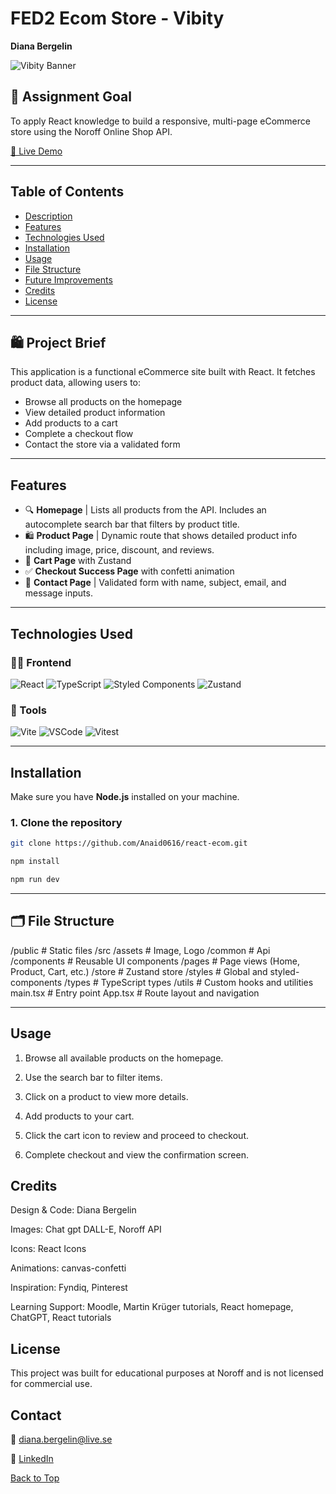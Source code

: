 # FED2 Ecom Store - Vibity

**Diana Bergelin**

![Vibity Banner](https://github.com/user-attachments/assets/3746af46-def3-4eac-9a6e-f41fde7f10a6)

## 🎯 Assignment Goal

To apply React knowledge to build a responsive, multi-page eCommerce store using the Noroff Online Shop API.

[🔗 Live Demo](https://vibitystore.netlify.app/)

---

## Table of Contents

- [Description](#description)
- [Features](#features)
- [Technologies Used](#technologies-used)
- [Installation](#installation)
- [Usage](#usage)
- [File Structure](#file-structure)
- [Future Improvements](#future-improvements)
- [Credits](#credits)
- [License](#license)

---

## 🛍️ Project Brief

This application is a functional eCommerce site built with React. It fetches product data, allowing users to:

- Browse all products on the homepage
- View detailed product information
- Add products to a cart
- Complete a checkout flow
- Contact the store via a validated form

---

## Features

- 🔍 **Homepage** | Lists all products from the API. Includes an autocomplete search bar that filters by product title.
- 🛍️ **Product Page** | Dynamic route that shows detailed product info including image, price, discount, and reviews.
- 🛒 **Cart Page** with Zustand
- ✅ **Checkout Success Page** with confetti animation
- 📱 **Contact Page** | Validated form with name, subject, email, and message inputs.

---

## Technologies Used

### 🧑‍💻 Frontend

![React](https://img.shields.io/badge/-React-61DAFB?logo=react&logoColor=black&style=for-the-badge)
![TypeScript](https://img.shields.io/badge/-TypeScript-3178C6?logo=typescript&logoColor=white&style=for-the-badge)
![Styled Components](https://img.shields.io/badge/-Styled%20Components-db7093?logo=styled-components&logoColor=white&style=for-the-badge)
![Zustand](https://img.shields.io/badge/-Zustand-000000?logo=react&logoColor=white&style=for-the-badge)

### 🔧 Tools

![Vite](https://img.shields.io/badge/-Vite-646CFF?logo=vite&logoColor=white&style=for-the-badge)
![VSCode](https://img.shields.io/badge/-VSCode-007ACC?logo=visual-studio-code&logoColor=white&style=for-the-badge)
![Vitest](https://img.shields.io/badge/-Vitest-6E9F18?logo=vitest&logoColor=white&style=for-the-badge)

---

## Installation

Make sure you have **Node.js** installed on your machine.

### 1. Clone the repository

```bash
git clone https://github.com/Anaid0616/react-ecom.git
```

```bash
npm install
```

```bash
npm run dev
```

---

## 🗂️ File Structure

/public # Static files
/src
/assets # Image, Logo
/common # Api
/components # Reusable UI components
/pages # Page views (Home, Product, Cart, etc.)
/store # Zustand store
/styles # Global and styled-components
/types # TypeScript types
/utils # Custom hooks and utilities
main.tsx # Entry point
App.tsx # Route layout and navigation

---

## Usage

1. Browse all available products on the homepage.

2. Use the search bar to filter items.

3. Click on a product to view more details.

4. Add products to your cart.

5. Click the cart icon to review and proceed to checkout.

6. Complete checkout and view the confirmation screen.

## Credits

Design & Code: Diana Bergelin

Images: Chat gpt DALL-E, Noroff API

Icons: React Icons

Animations: canvas-confetti

Inspiration: Fyndiq, Pinterest

Learning Support: Moodle, Martin Krüger tutorials, React homepage, ChatGPT, React tutorials

## License

This project was built for educational purposes at Noroff and is not licensed for commercial use.

## Contact

📧 diana.bergelin@live.se

🔗 [LinkedIn](https://www.linkedin.com/in/diana-b-4209a72ba/)

[Back to Top](#FED2-Ecom-Store-Vibity)
